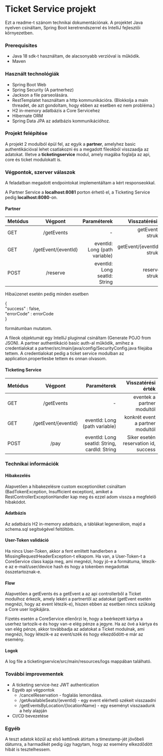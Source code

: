 # Ticket Service projekt

Ezt a readme-t szánom technikai dokumentációnak. A projektet Java nyelven csináltam, Spring Boot keretrendszerrel és IntelliJ fejlesztői környezetben. 

### Prerequisites

- Java 18 sdk-t használtam, de alacsonyabb verzióval is működik.
- Maven

### Használt technológiák

- Spring Boot Web
- Spring Security (A partnerhez)
- Jackson a file parseolására.
- RestTemplatet használtam a http kommunikációra. (Blokkolja a main threadet, de azt gondoltam, hogy ebben az esetben ez nem probléma.)
- H2 in-memory adatbázis a Core Servicehez
- Hibernate ORM
- Spring Data JPA az adatbázis kommunikációhoz.

### Projekt felépítése

A projekt 2 modulból épül fel, az egyik a **partner**, amelyhez basic authentikációval lehet csatlakozni és a megadott fileokból visszaadja az adatokat. Illetve a **ticketingservice** modul, amely magába foglalja az api, core és ticket modulokatt is.

### Végpontok, szerver válaszok

A feladatban megadott endpointokat implementáltam a kért responseokkal.

A Partner Service a **localhost:8081** porton érhető el, a Ticketing Service pedig **localhost:8080**-on.

#### Partner

| Metódus |       Végpont       |                   Paraméterek |                  Visszatérési érték |
|---------|:-------------------:|------------------------------:|------------------------------------:|
| GET     |     /getEvents      |                             - |          getEvents.json struktúrája |
| GET     | /getEvent/{eventId} | eventId: Long (path variable) | getEvent/{eventId}.json struktúrája |
| POST    |      /reserve       |   eventId: Long<br/>seatId: String |            reserve.json struktúrája |

Hibaüzenet esetén pedig minden esetben  

{<br/>
    "success" : false,<br/>
    "errorCode" : errorCode<br/>
}

formátumban mutatom.

A fileok objektumát egy IntelliJ pluginnal csináltam (Generate POJO from JSON). A partner authentikáció basic auth-al működik, amihez a credentialokat a partner/src/main/java/config/SecurityConfig.java filejába tettem. A credentialokat pedig a ticket service modulban az application.propertiesbe tettem és onnan olvasom.


#### Ticketing Service

| Metódus |       Végpont       |                                      Paraméterek |                   Visszatérési érték |
|---------|:-------------------:|-------------------------------------------------:|-------------------------------------:|
| GET     |     /getEvents      |                                                - |           eventek a partner modultól |
| GET     | /getEvent/{eventId} |                    eventId: Long (path variable) |     konkrét event a partner modultól |
| POST    |        /pay         | eventId: Long<br/>seatId: String, cardId: String | Siker esetén reservation id, success |


### Technikai információk

#### Hibakezelés
Alapvetően a hibakezelésre custom exceptionöket csináltam (BadTokenException, Insufficient exception), amiket a RestControllerExceptionHandler kap meg és ezzel adom vissza a megfelelő hibakódot.
#### Adatbázis
Az adatbázis H2 in-memory adatbázis, a táblákat legenerálom, majd a schema.sql segítségével feltöltöm.
#### User-Token validáció
Ha nincs User-Token, akkor a fent említett handlerben a MissingRequestHeaderException-t elkapom. Ha van, a User-Token-t a CoreService class kapja meg, ami megnézi, hogy jó-e a formátuma, létezik-e az e-mail/user/device hash és hogy a tokenben megadottak összetartoznak-e.
#### Flow
Alapvetően a getEvents és a getEvent a az api controllerből a Ticket modulhoz érkezik, amely lekéri a partnertől az adatokat (getEvent esetén megnézi, hogy az event létezik-e), hiszen ebben az esetben nincs szükség a Core user logikájára.

Fizetés esetén a CoreService ellenőrzi le, hogy a beérkezett kártya a userhez tartozik-e és hogy van-e elég pénze a jegyre. Ha az övé a kártya és van elég pénze, akkor továbbadja az adatokat a Ticket modulnak, ami megnézi, hogy létezik-e az event/szék és hogy elkezdődött-e már az esemény.
#### Logok
A log file a ticketingservice/src/main/resources/logs mappában található.

### További improvementek

- A ticketing service-hez JWT authentication
- Egyéb api végpontok
  - /cancelReservation - foglalás lemondása. 
  - /getAvailableSeats/{eventId} - egy event elérhető székeit visszaadni
  - /getEventsByLocation/{locationName} - egy eseményt visszaadunk a hely alapján
- CI/CD bevezetése

### Egyéb

A teszt adatok közül az első kettőnek átírtam a timestamp-jét jövőbeli dátumra, a harmadikét pedig úgy hagytam, hogy az esemény elkezdődött hibát is tesztelhessem.
